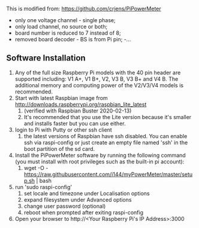 This is modified from:
   https://github.com/crjens/PiPowerMeter
   
   - only one voltage channel - single phase;
   - only load channel, no source or both;
   - board number is reduced to 7 instead of 8;
   - removed board decoder - BS is from Pi pin;
   -...
   
   Software Installation
---------------------
1. Any of the full size Raspberry Pi models with the 40 pin header are supported including: V1 A+, V1 B+, V2, V3 B, V3 B+ and V4 B.  The additional memory and computing power of the V2/V3/V4 models is recommended.
2. Start with latest Raspbian image from http://downloads.raspberrypi.org/raspbian_lite_latest
	1. (verified with Raspbian Buster 2020-02-13)
	2. It's recommended that you use the Lite version because it's smaller and installs faster but you can use either.
3. login to Pi with Putty or other ssh client
	1. the latest versions of Raspbian have ssh disabled.  You can enable ssh via raspi-config or just create an empty file named 'ssh' in the boot partition of the sd card.
4. Install the PiPowerMeter software by running the following command (you must install with root privileges such as the built-in pi account):
	1. wget -O - https://raw.githubusercontent.com/i144/myPowerMeter/master/setup.sh | bash
5. run 'sudo raspi-config' 
	1. set locale and timezone under Localisation options
	2. expand filesystem under Advanced options
	3. change user password (optional)
	4. reboot when prompted after exiting raspi-config
6. Open your browser to http://<Your Raspberry Pi's IP Address>:3000
